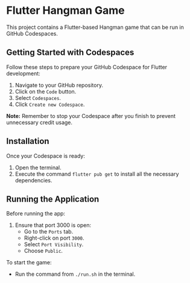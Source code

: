 # Flutter Hangman Game

This project contains a Flutter-based Hangman game that can be run in GitHub Codespaces.

## Getting Started with Codespaces

Follow these steps to prepare your GitHub Codespace for Flutter development:

1. Navigate to your GitHub repository.
2. Click on the `Code` button.
3. Select `Codespaces`.
4. Click `Create new Codespace`.

**Note:** Remember to stop your Codespace after you finish to prevent unnecessary credit usage.

## Installation

Once your Codespace is ready:

1. Open the terminal.
2. Execute the command `flutter pub get` to install all the necessary dependencies.

## Running the Application

Before running the app:

1. Ensure that port 3000 is open:
   - Go to the `Ports` tab.
   - Right-click on port `3000`.
   - Select `Port Visibility`.
   - Choose `Public`.

To start the game:

- Run the command from `./run.sh` in the terminal.
